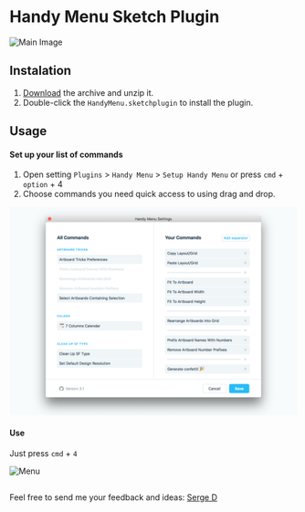 # Handy Menu Sketch Plugin

![Main Image](https://github.com/sergeishere/HandyMenu-SketchPlugin/raw/master/images/twitter_image.png)

## Instalation

1. [Download](https://github.com/sergeishere/HandyMenu-SketchPlugin/archive/master.zip) the archive and unzip it.
2. Double-click the `HandyMenu.sketchplugin` to install the plugin.

## Usage

#### Set up your list of commands
1. Open setting `Plugins` > `Handy Menu` > `Setup Handy Menu` or press `cmd` + `option` + 4
2. Choose commands you need quick access to using drag and drop.

![Settings](https://github.com/sergeishere/HandyMenu-SketchPlugin/raw/master/images/settings.png)

#### Use

Just press `cmd` + `4`

![Menu](https://github.com/sergeishere/HandyMenu-SketchPlugin/raw/master/images/usage.png)

##
Feel free to send me your feedback and ideas: [Serge D](https://twitter.com/sergehere)
